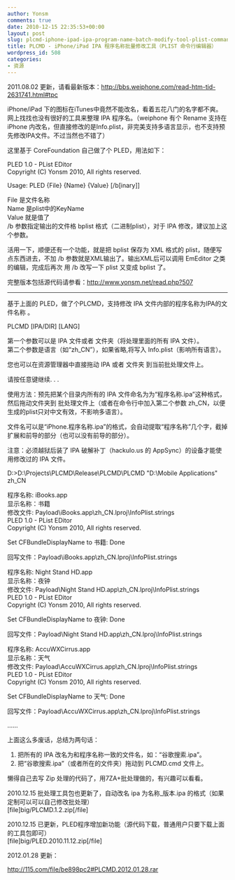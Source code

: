 ```yaml
---
author: Yonsm
comments: true
date: 2010-12-15 22:35:53+00:00
layout: post
slug: plcmd-iphone-ipad-ipa-program-name-batch-modify-tool-plist-command-line-editor
title: PLCMD - iPhone/iPad IPA 程序名称批量修改工具（PLIST 命令行编辑器）
wordpress_id: 508
categories:
- 资源
---
```


2011.08.02 更新，请看最新版本：http://bbs.weiphone.com/read-htm-tid-2631741.html#tpc  
  
iPhone/iPad 下的图标在iTunes中竟然不能改名，看着五花八门的名字都不爽。网上找找也没有很好的工具来整理 IPA 程序名。（weiphone 有个 Rename 支持在 iPhone 内改名，但直接修改的是Info.plist，非完美支持多语言显示，也不支持预先修改IPA文件。不过当然也不错了）  
  
这里基于 CoreFoundation 自己做了个 PLED<!-- more -->，用法如下：  
  


  
PLED 1.0 - PList EDitor  
Copyright (C) Yonsm 2010, All rights reserved.  
  
Usage: PLED {File} {Name} {Value} [/b[inary]]  
  
File 是文件名称  
Name 是plist中的KeyName  
Value 就是值了  
/b 参数指定输出的文件格 bplist 格式（二进制plist），对于 IPA 修改，建议加上这个参数。  
  
活用一下，顺便还有一个功能，就是把 bplist 保存为 XML 格式的 plist，随便写点东西进去，不加 /b 参数就是XML输出了。输出XML后可以调用 EmEditor 之类的编辑，完成后再次 用 /b 改写一下 plist 又变成 bplist 了。  
  


  
  
完整版本包括源代码请参看：http://www.yonsm.net/read.php?507  
  


* * *

  
  
基于上面的 PLED，做了个PLCMD，支持修改 IPA 文件内部的程序名称为IPA的文件名称 。  
  


  
PLCMD [IPA/DIR] [LANG]  
  
第一个参数可以是 IPA 文件或者 文件夹（将处理里面的所有 IPA 文件）。  
第二个参数是语言（如“zh_CN”），如果省略,将写入 Info.plist（影响所有语言）。  
  
您也可以在资源管理器中直接拖动 IPA 或者 文件夹 到当前批处理文件上。  
  
请按任意键继续. . .  


  
  
使用方法：预先把某个目录内所有的 IPA 文件命名为为“程序名称.ipa”这种格式，然后拖动文件夹到 批处理文件上（或者在命令行中加入第二个参数 zh_CN，以便生成的plist只对中文有效，不影响多语言）。  
  
文件名可以是“iPhone.程序名称.ipa”的格式，会自动提取“程序名称”几个字，截掉扩展和前导的部分（也可以没有前导的部分）。  
  
注意：必须越狱后装了 IPA 破解补丁（hackulo.us 的 AppSync）的设备才能使用修改过的 IPA 文件。  
  
  


  
  
D:\>D:\Projects\PLCMD\Release\PLCMD\PLCMD "D:\Mobile Applications" zh_CN  
  
程序名称: iBooks.app  
显示名称：书籍  
修改文件: Payload\iBooks.app\zh_CN.lproj\InfoPlist.strings  
PLED 1.0 - PList EDitor  
Copyright (C) Yonsm 2010, All rights reserved.  
  
Set CFBundleDisplayName to 书籍: Done  
  
回写文件：Payload\iBooks.app\zh_CN.lproj\InfoPlist.strings  
  
  
程序名称: Night Stand HD.app  
显示名称：夜钟  
修改文件: Payload\Night Stand HD.app\zh_CN.lproj\InfoPlist.strings  
PLED 1.0 - PList EDitor  
Copyright (C) Yonsm 2010, All rights reserved.  
  
Set CFBundleDisplayName to 夜钟: Done  
  
回写文件：Payload\Night Stand HD.app\zh_CN.lproj\InfoPlist.strings  
  
  
程序名称: AccuWXCirrus.app  
显示名称：天气  
修改文件: Payload\AccuWXCirrus.app\zh_CN.lproj\InfoPlist.strings  
PLED 1.0 - PList EDitor  
Copyright (C) Yonsm 2010, All rights reserved.  
  
Set CFBundleDisplayName to 天气: Done  
  
回写文件：Payload\AccuWXCirrus.app\zh_CN.lproj\InfoPlist.strings  
  
  
……  


  
  
上面这么多废话，总结为两句话：  
  
1. 把所有的 IPA 改名为和程序名称一致的文件名，如：“谷歌搜索.ipa”。  
2. 把“谷歌搜索.ipa”（或者所在的文件夹）拖动到 PLCMD.cmd 文件上。  
  
  
  
懒得自己去写 Zip 处理的代码了，用7ZA+批处理做的，有兴趣可以看看。  
  
2010.12.15 批处理工具包也更新了，自动改名 ipa 为名称_版本.ipa 的格式（如果定制可以可以自己修改批处理）  
[file]big/PLCMD.1.2.zip[/file]  
  
  
2010.12.15 已更新，PLED程序增加新功能（源代码下载，普通用户只要下载上面的工具包即可）  
[file]big/PLED.2010.11.12.zip[/file]  
  
2012.01.28 更新：  
  
http://115.com/file/be898pc2#PLCMD.2012.01.28.rar  
  

